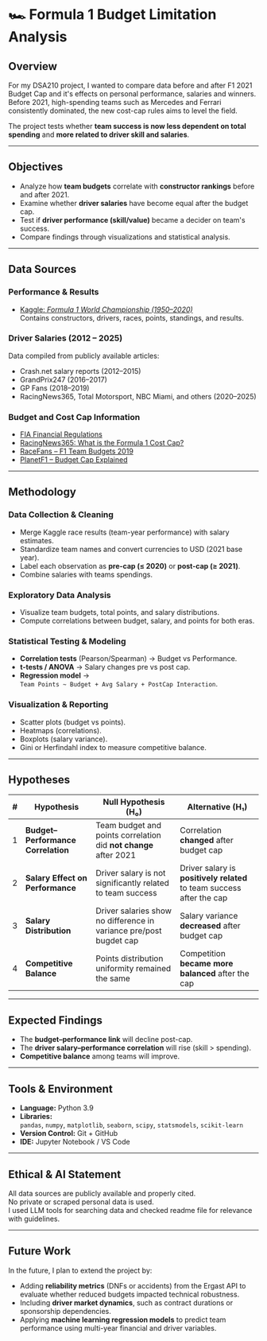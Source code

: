 # 🏎️ Formula 1 Budget Limitation Analysis

## Overview
For my DSA210 project, I wanted to compare data before and after F1 2021 Budget Cap and it's effects on personal performance, salaries and winners.
Before 2021, high-spending teams such as Mercedes and Ferrari consistently dominated, the new cost-cap rules aims to level the field.  

The project tests whether **team success is now less dependent on total spending** and **more related to driver skill and salaries**.

---

## Objectives
- Analyze how **team budgets** correlate with **constructor rankings** before and after 2021.  
- Examine whether **driver salaries** have become equal after the budget cap.  
- Test if **driver performance (skill/value)** became a decider on team's success.  
- Compare findings through visualizations and statistical analysis.

---

## Data Sources
### Performance & Results  
- [Kaggle: *Formula 1 World Championship (1950–2020)*](https://www.kaggle.com/datasets/rohanrao/formula-1-world-championship-1950-2020)  
  Contains constructors, drivers, races, points, standings, and results.

### Driver Salaries (2012 – 2025)
Data compiled from publicly available articles:
- Crash.net salary reports (2012–2015)  
- GrandPrix247 (2016–2017)  
- GP Fans (2018–2019)  
- RacingNews365, Total Motorsport, NBC Miami, and others (2020–2025)

### Budget and Cost Cap Information
- [FIA Financial Regulations](https://www.fia.com/regulation/category/110)  
- [RacingNews365: What is the Formula 1 Cost Cap?](https://racingnews365.com/what-is-the-formula-1-cost-cap)  
- [RaceFans – F1 Team Budgets 2019](https://www.racefans.net/2019/03/14/f1-team-budgets-2019/)  
- [PlanetF1 – Budget Cap Explained](https://www.planetf1.com/features/f1-budget-cap-explained)

---

## Methodology
### Data Collection & Cleaning
- Merge Kaggle race results (team-year performance) with salary estimates.  
- Standardize team names and convert currencies to USD (2021 base year).  
- Label each observation as **pre-cap (≤ 2020)** or **post-cap (≥ 2021)**.
- Combine salaries with teams spendings. 

### Exploratory Data Analysis
- Visualize team budgets, total points, and salary distributions.  
- Compute correlations between budget, salary, and points for both eras.  

### Statistical Testing & Modeling
- **Correlation tests** (Pearson/Spearman) → Budget vs Performance.  
- **t-tests / ANOVA** → Salary changes pre vs post cap.  
- **Regression model** →  
  `Team Points ~ Budget + Avg Salary + PostCap Interaction`.  

### Visualization & Reporting
- Scatter plots (budget vs points).  
- Heatmaps (correlations).  
- Boxplots (salary variance).  
- Gini or Herfindahl index to measure competitive balance.  

---

## Hypotheses

| # | Hypothesis | Null Hypothesis (H₀) | Alternative (H₁) |
|:-:|-------------|----------------------|------------------|
| 1 | **Budget–Performance Correlation** | Team budget and points correlation did **not change** after 2021 | Correlation **changed** after budget cap|
| 2 | **Salary Effect on Performance** | Driver salary is not significantly related to team success | Driver salary is **positively related** to team success after the cap |
| 3 | **Salary Distribution** | Driver salaries show no difference in variance pre/post bugdet cap | Salary variance **decreased** after budget cap |
| 4 | **Competitive Balance** | Points distribution uniformity remained the same | Competition **became more balanced** after the cap |

---

## Expected Findings
- The **budget–performance link** will decline post-cap.  
- The **driver salary–performance correlation** will rise (skill > spending).  
- **Competitive balance** among teams will improve.  

---

## Tools & Environment
- **Language:** Python 3.9  
- **Libraries:**  
  `pandas`, `numpy`, `matplotlib`, `seaborn`, `scipy`, `statsmodels`, `scikit-learn`  
- **Version Control:** Git + GitHub  
- **IDE:** Jupyter Notebook / VS Code  

---

## Ethical & AI Statement
All data sources are publicly available and properly cited.  
No private or scraped personal data is used.  
I used LLM tools for searching data and checked readme file for relevance with guidelines.

---

## Future Work
In the future, I plan to extend the project by:
- Adding **reliability metrics** (DNFs or accidents) from the Ergast API to evaluate whether reduced budgets impacted technical robustness.  
- Including **driver market dynamics**, such as contract durations or sponsorship dependencies.  
- Applying **machine learning regression models** to predict team performance using multi-year financial and driver variables.
